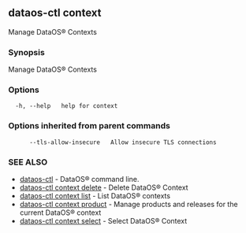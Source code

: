 ## dataos-ctl context

Manage DataOS® Contexts

### Synopsis

Manage DataOS® Contexts

### Options

```
  -h, --help   help for context
```

### Options inherited from parent commands

```
      --tls-allow-insecure   Allow insecure TLS connections
```

### SEE ALSO

* [dataos-ctl](dataos-ctl.md)	 - DataOS® command line.
* [dataos-ctl context delete](dataos-ctl_context_delete.md)	 - Delete DataOS® Context
* [dataos-ctl context list](dataos-ctl_context_list.md)	 - List DataOS® contexts
* [dataos-ctl context product](dataos-ctl_context_product.md)	 - Manage products and releases for the current DataOS® context
* [dataos-ctl context select](dataos-ctl_context_select.md)	 - Select DataOS® Context

